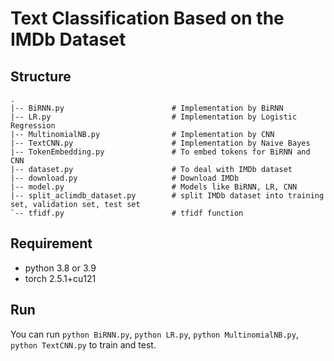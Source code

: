 # Text Classification Based on the IMDb Dataset

## Structure

```
.
|-- BiRNN.py                        # Implementation by BiRNN 
|-- LR.py                           # Implementation by Logistic Regression
|-- MultinomialNB.py                # Implementation by CNN
|-- TextCNN.py                      # Implementation by Naive Bayes
|-- TokenEmbedding.py               # To embed tokens for BiRNN and CNN
|-- dataset.py                      # To deal with IMDb dataset
|-- download.py                     # Download IMDb
|-- model.py                        # Models like BiRNN, LR, CNN
|-- split_aclimdb_dataset.py        # split IMDb dataset into training set, validation set, test set
`-- tfidf.py                        # tfidf function
```

## Requirement

- python 3.8 or 3.9
- torch 2.5.1+cu121

## Run

You can run `python BiRNN.py`, `python LR.py`, `python MultinomialNB.py`, `python TextCNN.py` to train and test.